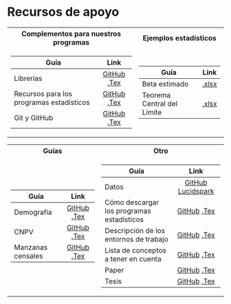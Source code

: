 # Recursos de apoyo

<table>
<tr><th>Complementos para nuestros programas</th><th>Ejemplos estadísticos</th></tr>
<tr><td>
  
| Guía   |      Link      | 
|----------|:-------------:|
| Librerías | [GitHub](https://github.com/NicolasGP01/Analitica_de_datos-para_las_empresas/blob/main/docs/Material_de_apoyo/Packages.pdf) [.Tex](https://es.overleaf.com/project/65fb4f1de3b872f2be7110db) |
| Recursos para los programas estadísticos | [GitHub](https://github.com/NicolasGP01/Analitica_de_datos-para_las_empresas/blob/main/docs/Material_de_apoyo/Recursos_Medicion.pdf) [.Tex](https://es.overleaf.com/project/65ce608e4ee75a6fbec23c89) |
| Git y GitHub | [GitHub](https://github.com/NicolasGP01/Analitica_de_datos-para_las_empresas/blob/main/docs/Material_de_apoyo/1_Git_and_GitHub.pdf) [.Tex](https://es.overleaf.com/project/66edfd057a071842bee7241f) |

</td><td>

| Guía   |      Link      | 
|----------|:-------------:|
| Beta estimado | [.xlsx](https://github.com/NicolasGP01/Analitica_de_datos-para_las_empresas/blob/main/docs/Material_de_apoyo/Regresion_Lineal.xlsx) |
| Teorema Central del Limite | [.xlsx](https://github.com/NicolasGP01/Analitica_de_datos-para_las_empresas/blob/main/docs/Material_de_apoyo/Teorema%20central%20del%20limite.xlsx) |

</td></tr> </table>

<table>
<tr><th>Guías</th><th>Otro</th></tr>
<tr><td>
  
| Guía   |      Link      | 
|----------|:-------------:|
| Demografía | [GitHub](https://github.com/NicolasGP01/Analitica_de_datos-para_las_empresas/blob/main/docs/Material_de_apoyo/1G.pdf) [.Tex](https://es.overleaf.com/project/65d81caec619c258e7ce79fd) |
| CNPV | [GitHub](https://github.com/NicolasGP01/Analitica_de_datos-para_las_empresas/blob/main/docs/Material_de_apoyo/2G.pdf) [.Tex](https://es.overleaf.com/project/65d8fe53fb120bf55bc6151d) |
| Manzanas censales | [GitHub](https://github.com/NicolasGP01/Analitica_de_datos-para_las_empresas/blob/main/docs/Material_de_apoyo/3G.pdf) [.Tex](https://es.overleaf.com/project/65df558abe557e4cc82ebf3d) |

</td><td>

| Guía   |      Link      | 
|----------|:-------------:|
| Datos | [GitHub]() [Lucidspark](https://lucid.app/lucidspark/4828e3b6-f957-4f0d-b22f-d1e537075ffc/edit?invitationId=inv_92ec2e78-f260-45e0-98fe-ae2d0759d9a7&page=0_0#) |
| Cómo descargar los programas estadísticos | [GitHub]() [.Tex](https://es.overleaf.com/project/65d96b4f910d6029bda10cf1) |
| Descripción de los entornos de trabajo | [GitHub]() [.Tex](https://es.overleaf.com/project/66f9cd45b94f091620b9c62a) |
| Lista de conceptos a tener en cuenta | [GitHub]() [.Tex](https://es.overleaf.com/project/67f302d333a2ce57ccf6e821) |
| Paper | [GitHub]() [.Tex](https://es.overleaf.com/project/65d63b9e7bcf1240af3973df) |
| Tesis | [GitHub]() [.Tex](https://es.overleaf.com/project/65d63b7487cb6712ded99021) |

</td></tr> </table>

<!-- https://www.youtube.com/watch?v=KoLAlcBv290 -->
